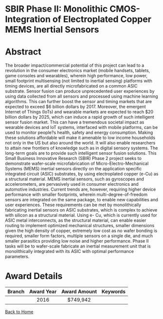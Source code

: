 
SBIR Phase II: Monolithic CMOS-Integration of Electroplated Copper MEMS Inertial Sensors
========================================================================================

# Abstract


The broader impact/commercial potential of this project can lead to a revolution in the consumer electronics market (mobile handsets, tablets, game consoles and wearables), wherein high performance, low power, small footprint multisensing (not limited to inertial sensing) platforms with timing devices, are all directly microfabricated on a common ASIC substrate. Sensor fusion can produce unprecedented user experiences by using data collected from all sensors and processed using machine learning algorithms. This can further boost the sensor and timing markets that are expected to exceed $6 billion dollars by 2017. Moreover, the emergent Internet of Things (IoTs) and wearable markets are expected to reach $20 billion dollars by 2025, which can induce a rapid growth of such intelligent sensor fusion market. This can have a tremendous societal impact as wearable devices and IoT systems, interfaced with mobile platforms, can be used to monitor people?s health, safety and energy consumption. Making these solutions affordable will make it amenable to low income households not only in the US but also around the world. It will also enable researchers to attain new frontiers of knowledge such as in digital sensory systems. The long-term goals are to provide such intelligent sensor fusion solutions. This Small Business Innovative Research (SBIR) Phase 2 project seeks to demonstrate wafer-scale microfabrication of Micro-Electro-Mechanical Systems (MEMS) inertial sensors directly on the application specific integrated circuit (ASIC) substrates, by using electroplated copper (e-Cu) as a structural material. MEMS inertial sensors, such as gyroscopes and accelerometers, are pervasively used in consumer electronics and automotive industries. Current trends are, however, requiring higher device performance with smaller footprints, wherein multi-degree-of-freedom sensors are integrated on the same package, to enable new capabilities and user experiences. These requirements can be met by monolithically fabricating inertial sensors on ASIC substrates, which is complex to achieve with silicon as a structural material. Using e- Cu, which is currently used for ASIC metal interconnects, as the structural material, can enable easier routing to implement optimized mechanical structures, smaller dimensions given the high density of copper, extremely low cost as no wafer bonding is required, smaller form factors, multiple sensors on a single die, and much smaller parasitics providing low noise and higher performance. Phase II tasks will be to wafer-scale fabricate an inertial measurement unit that is monolithically integrated with its ASIC with optimal performance parameters.  

# Award Details

|Branch|Award Year|Award Amount|Keywords|
| :---: | :---: | :---: | :---: |
||2016|$749,942||
  
  


[Back to Home](https://github.com/chrischow/dod_sbir_awards#264)